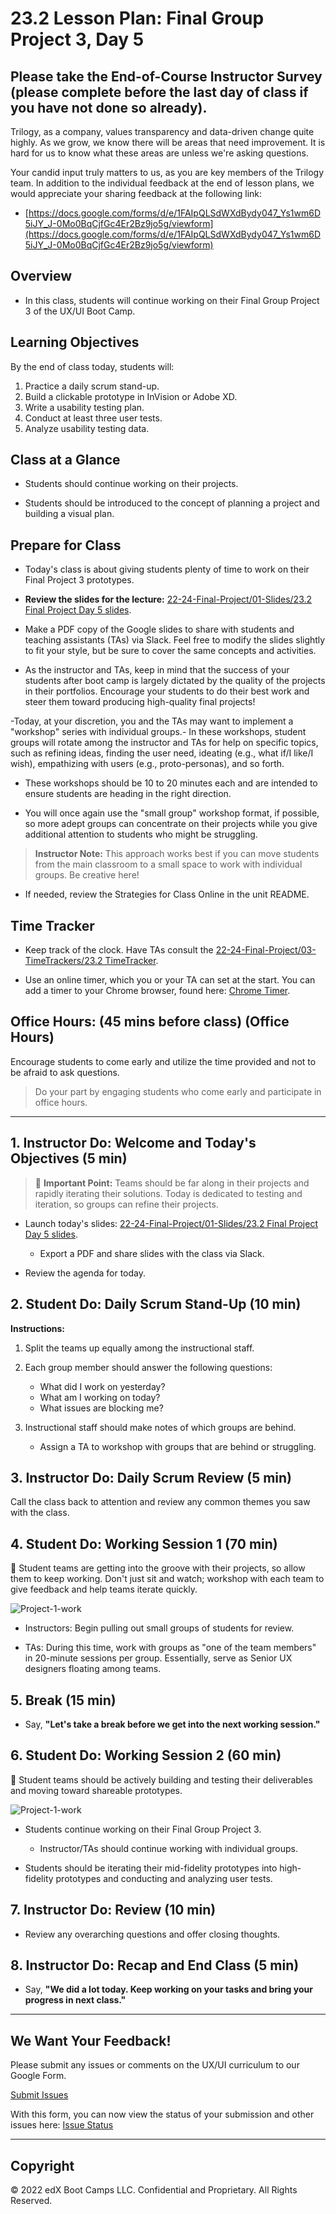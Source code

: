 # 23.2 Lesson Plan: Final Group Project 3, Day 5

## Please take the End-of-Course Instructor Survey (please complete before the last day of class if you have not done so already).

Trilogy, as a company, values transparency and data-driven change quite highly. As we grow, we know there will be areas that need improvement. It is hard for us to know what these areas are unless we're asking questions.

Your candid input truly matters to us, as you are key members of the Trilogy team. In addition to the individual feedback at the end of lesson plans, we would appreciate your sharing feedback at the following link:

  - [https://docs.google.com/forms/d/e/1FAIpQLSdWXdBydy047_Ys1wm6D5iJY_J-0Mo0BqCjfGc4Er2Bz9jo5g/viewform](https://docs.google.com/forms/d/e/1FAIpQLSdWXdBydy047_Ys1wm6D5iJY_J-0Mo0BqCjfGc4Er2Bz9jo5g/viewform)

## Overview

- In this class, students will continue working on their Final Group Project 3 of the UX/UI Boot Camp.

## Learning Objectives

By the end of class today, students will:

1. Practice a daily scrum stand-up.
2. Build a clickable prototype in InVision or Adobe XD.
3. Write a usability testing plan.
4. Conduct at least three user tests.
5. Analyze usability testing data.

## Class at a Glance

- Students should continue working on their projects.

- Students should be introduced to the concept of planning a project and building a visual plan.

## Prepare for Class

- Today's class is about giving students plenty of time to work on their Final Project 3 prototypes.

- **Review the slides for the lecture:** [22-24-Final-Project/01-Slides/23.2 Final Project Day 5 slides](https://drive.google.com/open?id=1yDYJk94kZCkptYPEqrhlG-3IBhjTEEK_Ic5CUr0YKsY).

- Make a PDF copy of the Google slides to share with students and teaching assistants (TAs) via Slack. Feel free to modify the slides slightly to fit your style, but be sure to cover the same concepts and activities.

- As the instructor and TAs, keep in mind that the success of your students after boot camp is largely dictated by the quality of the projects in their portfolios. Encourage your students to do their best work and steer them toward producing high-quality final projects!

-Today, at your discretion, you and the TAs may want to implement a "workshop" series with individual groups.- In these workshops, student groups will rotate among the instructor and TAs for help on specific topics, such as refining ideas, finding the user need, ideating (e.g., what if/I like/I wish), empathizing with users (e.g., proto-personas), and so forth.

- These workshops should be 10 to 20 minutes each and are intended to ensure students are heading in the right direction.

- You will once again use the "small group" workshop format, if possible, so more adept groups can concentrate on their projects while you give additional attention to students who might be struggling.

> **Instructor Note:** This approach works best if you can move students from the main classroom to a small space to work with individual groups. Be creative here!

- If needed, review the Strategies for Class Online in the unit README.

## Time Tracker

- Keep track of the clock. Have TAs consult the [22-24-Final-Project/03-TimeTrackers/23.2 TimeTracker](https://docs.google.com/spreadsheets/d/1alS9Gdf0qicVPiTYE3W0vt3uanBW66ZHeB8so3CPKtQ/edit?usp=sharing).

- Use an online timer, which you or your TA can set at the start. You can add a timer to your Chrome browser, found here: [Chrome Timer](https://chrome.google.com/webstore/detail/timer/hepmlgghomccjinhcnkkikjpgkjibglj?hl=en).

## Office Hours: (45 mins before class) (Office Hours)

Encourage students to come early and utilize the time provided and not to be afraid to ask questions.

> Do your part by engaging students who come early and participate in office hours.

---

## 1. Instructor Do: Welcome and Today's Objectives (5 min)

> :pushpin: **Important Point:** Teams should be far along in their projects and rapidly iterating their solutions. Today is dedicated to testing and iteration, so groups can refine their projects.

- Launch today's slides: [22-24-Final-Project/01-Slides/23.2 Final Project Day 5 slides](https://drive.google.com/open?id=1yDYJk94kZCkptYPEqrhlG-3IBhjTEEK_Ic5CUr0YKsY).

  - Export a PDF and share slides with the class via Slack.

- Review the agenda for today.

## 2. Student Do: Daily Scrum Stand-Up (10 min)

**Instructions:**

1. Split the teams up equally among the instructional staff.

2. Each group member should answer the following questions:

   - What did I work on yesterday?
   - What am I working on today?
   - What issues are blocking me?

3. Instructional staff should make notes of which groups are behind.

   - Assign a TA to workshop with groups that are behind or struggling.

## 3. Instructor Do: Daily Scrum Review (5 min)

Call the class back to attention and review any common themes you saw with the class.

## 4. Student Do: Working Session 1 (70 min)

📌 Student teams are getting into the groove with their projects, so allow them to keep working. Don't just sit and watch; workshop with each team to give feedback and help teams iterate quickly.

![Project-1-work](images/work-work.png)

- Instructors: Begin pulling out small groups of students for review.

- TAs: During this time, work with groups as "one of the team members" in 20-minute sessions per group. Essentially, serve as Senior UX designers floating among teams.

## 5. Break (15 min) 

- Say, **"Let's take a break before we get into the next working session."**


## 6. Student Do: Working Session 2 (60 min)

📌 Student teams should be actively building and testing their deliverables and moving toward shareable prototypes.

![Project-1-work](images/back-to-work.jpg)

- Students continue working on their Final Group Project 3.

  - Instructor/TAs should continue working with individual groups.

- Students should be iterating their mid-fidelity prototypes into high-fidelity prototypes and conducting and analyzing user tests.

## 7. Instructor Do: Review (10 min)

- Review any overarching questions and offer closing thoughts.

## 8. Instructor Do: Recap and End Class (5 min)

- Say, **"We did a lot today. Keep working on your tasks and bring your progress in next class."**

---

## We Want Your Feedback!

Please submit any issues or comments on the UX/UI curriculum to our Google Form.

[Submit Issues](https://docs.google.com/forms/d/e/1FAIpQLScTc104D7Fd-2fDk3E4IIwxuOe-BNhPhWffIE9VBt7_e-t3DA/viewform)

With this form, you can now view the status of your submission and other issues here:
[Issue Status](https://docs.google.com/spreadsheets/d/1UyRh0f6fwtMD5SfExvk3BZxIIioicTNhXWixjmnes1c/edit?usp=sharing)

---

## Copyright

© 2022 edX Boot Camps LLC. Confidential and Proprietary. All Rights Reserved.
